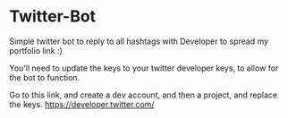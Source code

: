 # Twitter-Bot
Simple twitter bot to reply to all hashtags with Developer to spread my portfolio link :)


You'll need to update the keys to your twitter developer keys, to allow for the bot to function.

Go to this link, and create a dev account, and then a project, and replace the keys.
https://developer.twitter.com/
